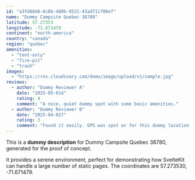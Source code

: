 ```yaml
---
id: "a3fd88d6-6c0b-489b-9521-43ad711708ef"
name: "Dummy Campsite Quebec 38780"
latitude: 57.27353
longitude: -71.671479
continent: "north-america"
country: "canada"
region: "quebec"
amenities:
  - "tent-only"
  - "fire-pit"
  - "trash"
images:
  - "https://res.cloudinary.com/demo/image/upload/v1/sample.jpg"
reviews:
  - author: "Dummy Reviewer A"
    date: "2025-05-014"
    rating: 4
    comment: "A nice, quiet dummy spot with some basic amenities."
  - author: "Dummy Reviewer B"
    date: "2025-04-027"
    rating: 3
    comment: "Found it easily. GPS was spot on for this dummy location."
---
```


This is a **dummy description** for Dummy Campsite Quebec 38780, generated for the proof of concept.

It provides a serene environment, perfect for demonstrating how SvelteKit can handle a large number of static pages. The coordinates are 57.273530, -71.671479.
